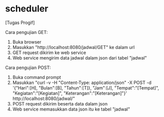 # scheduler
[Tugas Progif]

Cara pengujian GET:
1. Buka browser
2. Masukkan "http://localhost:8080/jadwal/GET" ke dalam url
3. GET request dikirim ke web service
4. Web service mengirim data jadwal dalam json dari tabel "jadwal"

Cara pengujian POST:
1. Buka command prompt
2. Masukkan "curl -v -H "Content-Type: application/json" -X POST -d '{"Hari":[H], "Bulan":[B], "Tahun":[T]}, "Jam":[J], "Tempat":"[Tempat]", "Kegiatan":"[Kegiatan]", "Keterangan":"[Keterangan]"}' http://localhost:8080/jadwal/"
3. POST request dikirim beserta data dalam json
4. Web service memasukkan data json itu ke tabel "jadwal"